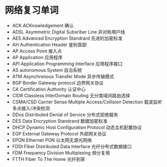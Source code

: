 # 网络复习单词

+ ACK ACKnowledgement 确认
+ ADSL Asymmetric Digital Subsriber Line 非对称用户线
+ AES Advanced Encryption Standrard 先进的加密标准
+ AH Authentication Header 鉴别首部
+ AP Access Point 接入点
+ AP Application 应用程序
+ API Application Programming Interface 应用程序接口
+ AS autonomous System 自治系统
+ ATM Asynchronous Transfer Mode 异步传输模式
+ BGP Border Gateway protocol 边界网关协议
+ CA Certification Authority 认证中心
+ CIDR Classless InterDomain Routing 无分类域间路由选择
+ CSMA/CSD Carrier Sense Multiple Access/Collision Detection 载波监听多点接入/冲突检测
+ DDos Distributed Denial of Service 分布式拒绝服务
+ DES Data Encryption Standrand 数据加密标准
+ DHCP Dynamic Host Configuration Protocol 动态主机配置协议
+ EGP External Gateway Protocol 外部网关协议
+ EPON Ethernet PON 以太网无源光网络
+ FDDI Fiber Distributed Data Interface 光纤分布式数据接口
+ FDM Frequency Division Multiplexing 频分复用
+ FTTH Fiber To The Home 光纤到家  